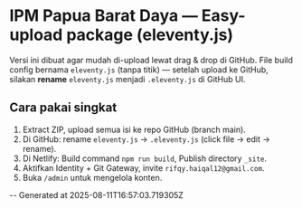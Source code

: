 # IPM Papua Barat Daya — Easy-upload package (eleventy.js)

Versi ini dibuat agar mudah di-upload lewat drag & drop di GitHub. File build config bernama `eleventy.js` (tanpa titik) — setelah upload ke GitHub, silakan **rename** `eleventy.js` menjadi `.eleventy.js` di GitHub UI.

## Cara pakai singkat
1. Extract ZIP, upload semua isi ke repo GitHub (branch main).
2. Di GitHub: rename `eleventy.js` -> `.eleventy.js` (click file -> edit -> rename).
3. Di Netlify: Build command `npm run build`, Publish directory `_site`.
4. Aktifkan Identity + Git Gateway, invite `rifqy.haiqal12@gmail.com`.
5. Buka `/admin` untuk mengelola konten.

-- Generated at 2025-08-11T16:57:03.719305Z
